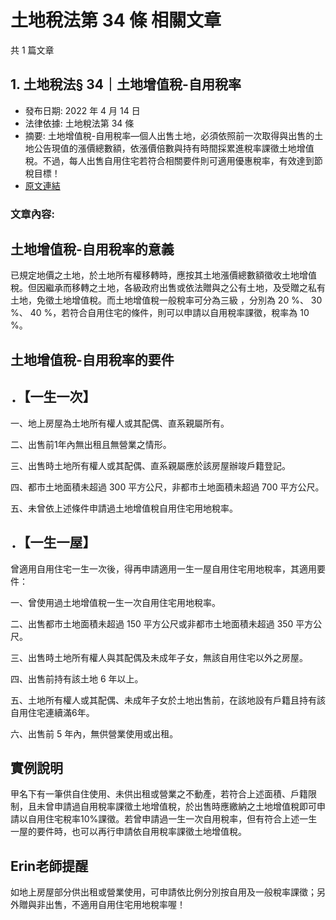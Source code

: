 # 土地稅法第 34 條 相關文章

共 1 篇文章

## 1. 土地稅法§ 34｜土地增值稅-自用稅率

- 發布日期: 2022 年 4 月 14 日
- 法律依據: 土地稅法第 34 條
- 摘要: 土地增值稅-自用稅率—個人出售土地，必須依照前一次取得與出售的土地公告現值的漲價總數額，依漲價倍數與持有時間採累進稅率課徵土地增值稅。不過，每人出售自用住宅若符合相關要件則可適用優惠稅率，有效達到節稅目標！
- [原文連結](https://www.jasper-realestate.com/%e5%9c%9f%e5%9c%b0%e5%a2%9e%e5%80%bc%e7%a8%85-%e8%87%aa%e7%94%a8%e7%a8%85%e7%8e%87/)

### 文章內容:

## 土地增值稅-自用稅率的意義

已規定地價之土地，於土地所有權移轉時，應按其土地漲價總數額徵收土地增值稅。但因繼承而移轉之土地，各級政府出售或依法贈與之公有土地，及受贈之私有土地，免徵土地增值稅。而土地增值稅一般稅率可分為三級 ，分別為 20 %、 30 %、 40 %，若符合自用住宅的條件，則可以申請以自用稅率課徵，稅率為 10 %。

## 土地增值稅-自用稅率的要件

## ．【一生一次】

一、地上房屋為土地所有權人或其配偶、直系親屬所有。

二、出售前1年內無出租且無營業之情形。

三、出售時土地所有權人或其配偶、直系親屬應於該房屋辦竣戶籍登記。

四、都市土地面積未超過 300 平方公尺，非都市土地面積未超過 700 平方公尺。

五、未曾依上述條件申請過土地增值稅自用住宅用地稅率。

## ．【一生一屋】

曾適用自用住宅一生一次後，得再申請適用一生一屋自用住宅用地稅率，其適用要件：

一、曾使用過土地增值稅一生一次自用住宅用地稅率。

二、出售都市土地面積未超過 150 平方公尺或非都市土地面積未超過 350 平方公尺。

三、出售時土地所有權人與其配偶及未成年子女，無該自用住宅以外之房屋。

四、出售前持有該土地 6 年以上。

五、土地所有權人或其配偶、未成年子女於土地出售前，在該地設有戶籍且持有該自用住宅連續滿6年。

六、出售前 5 年內，無供營業使用或出租。

## 實例說明

甲名下有一筆供自住使用、未供出租或營業之不動產，若符合上述面積、戶籍限制，且未曾申請過自用稅率課徵土地增值稅，於出售時應繳納之土地增值稅即可申請以自用住宅稅率10%課徵。若曾申請過一生一次自用稅率，但有符合上述一生一屋的要件時，也可以再行申請依自用稅率課徵土地增值稅。

## Erin老師提醒

如地上房屋部分供出租或營業使用，可申請依比例分別按自用及一般稅率課徵；另外贈與非出售，不適用自用住宅用地稅率喔！